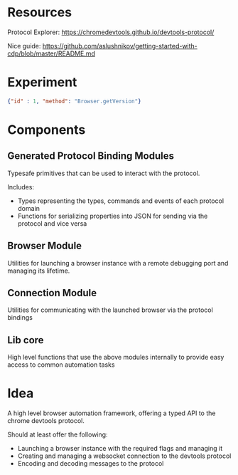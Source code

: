 # Resources

Protocol Explorer: https://chromedevtools.github.io/devtools-protocol/

Nice guide: https://github.com/aslushnikov/getting-started-with-cdp/blob/master/README.md

# Experiment

```json
{"id" : 1, "method": "Browser.getVersion"}
```

# Components

## Generated Protocol Binding Modules

Typesafe primitives that can be used to interact with the protocol.

Includes:

- Types representing the types, commands and events of each protocol domain
- Functions for serializing properties into JSON for sending via the protocol and vice versa


## Browser Module

Utilities for launching a browser instance with a remote debugging port and managing its lifetime.

## Connection Module

Utilities for communicating with the launched browser via the protocol bindings

## Lib core 

High level functions that use the above modules internally to provide easy access to common automation tasks


# Idea

A high level browser automation framework, offering a typed API to the chrome devtools protocol.

Should at least offer the following:

- Launching a browser instance with the required flags and managing it
- Creating and managing a websocket connection to the devtools protocol
- Encoding and decoding messages to the protocol
